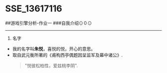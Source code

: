 # SSE_13617116
##游戏引擎分析-作业一
###自我介绍⊙０⊙
***
1. 名字
  - 我的名字叫**朱悦**，喜悦的悦，开心的意思。
  - 取自武元衡所著的《甫构西亭偶题因呈监军及幕中诸公》.
     > "悦彼松柏性，爱兹桃李阴".
 
